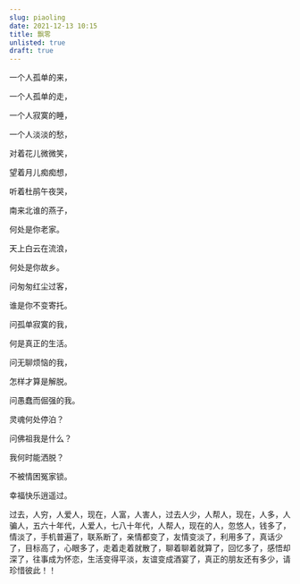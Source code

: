 ```yaml
---
slug: piaoling
date: 2021-12-13 10:15
title: 飘零
unlisted: true
draft: true
---
```

一个人孤单的来，

一个人孤单的走，

一个人寂寞的睡，

一个人淡淡的愁，

对着花儿微微笑，

望着月儿痴痴想，

听着杜鹃午夜哭，

南来北谁的燕子，

何处是你老家。

天上白云在流浪，

何处是你故乡。

问匆匆红尘过客，

谁是你不变寄托。

问孤单寂寞的我，

何是真正的生活。

问无聊烦恼的我，

怎样才算是解脱。

问愚蠢而倔强的我。

灵魂何处停泊？

问佛祖我是什么？

我何时能洒脱？

不被情困冤家锁。

幸福快乐逍遥过。







过去，人穷，人爱人，现在，人富，人害人，过去人少，人帮人，现在，人多，人骗人，五六十年代，人爱人，七八十年代，人帮人，现在的人，忽悠人，钱多了，情淡了，手机普遍了，联系断了，亲情都变了，友情变淡了，利用多了，真话少了，目标高了，心眼多了，走着走着就散了，聊着聊着就算了，回忆多了，感悟却深了，往事成为怀恋，生活变得平淡，友谊变成酒宴了，真正的朋友还有多少，请珍惜彼此！！
